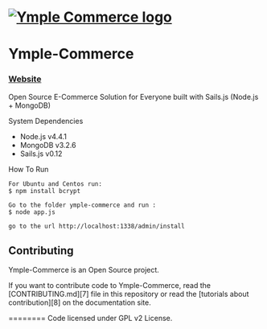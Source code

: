 <h1>
<a href="http://commerce.ymple.com"><img alt="Ymple Commerce logo" src="http://www.ymple.com/assets/img/colors/blue/logo_big.png" title="Ymple-Commerce"/></a>
</h1>

Ymple-Commerce
========

### [Website](http://commerce.ymple.com/)


Open Source E-Commerce Solution for Everyone built with Sails.js (Node.js + MongoDB)

System Dependencies
* Node.js v4.4.1
* MongoDB v3.2.6
* Sails.js v0.12

How To Run

    For Ubuntu and Centos run: 
    $ npm install bcrypt

    Go to the folder ymple-commerce and run :
    $ node app.js

    go to the url http://localhost:1338/admin/install


Contributing
--------

Ymple-Commerce is an Open Source project.

If you want to contribute code to Ymple-Commerce, read the [CONTRIBUTING.md][7] file in this repository or read the [tutorials about contribution][8] on the documentation site.


========
Code licensed under GPL v2 License.
